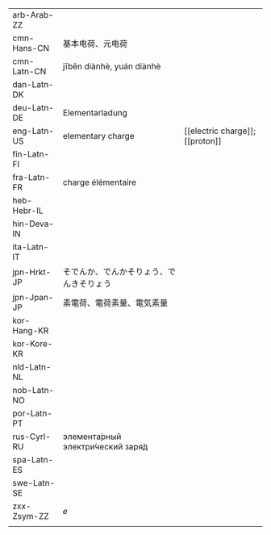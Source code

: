 | | | |
|-|-|-|
| arb-Arab-ZZ |  |  |
| cmn-Hans-CN | 基本电荷、元电荷 |  |
| cmn-Latn-CN | jīběn diànhè, yuán diànhè |  |
| dan-Latn-DK |  |  |
| deu-Latn-DE | Elementarladung |  |
| eng-Latn-US | elementary charge | [[electric charge]]; [[proton]] |
| fin-Latn-FI |  |  |
| fra-Latn-FR | charge élémentaire |  |
| heb-Hebr-IL |  |  |
| hin-Deva-IN |  |  |
| ita-Latn-IT |  |  |
| jpn-Hrkt-JP | そでんか、でんかそりょう、でんきそりょう |  |
| jpn-Jpan-JP | 素電荷、電荷素量、電気素量 |  |
| kor-Hang-KR |  |  |
| kor-Kore-KR |  |  |
| nld-Latn-NL |  |  |
| nob-Latn-NO |  |  |
| por-Latn-PT |  |  |
| rus-Cyrl-RU | элемента́рный электри́ческий заря́д |  |
| spa-Latn-ES |  |  |
| swe-Latn-SE |  |  |
| zxx-Zsym-ZZ | 𝑒 |  |
|  |  |  |